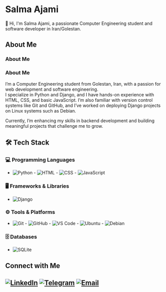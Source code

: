 
# Salma Ajami

👋 Hi, I'm Salma Ajami, a passionate Computer Engineering student and software developer in Iran/Golestan.

## About Me
### About Me
### About Me
I’m a Computer Engineering student from Golestan, Iran, with a passion for web development and software engineering.  
I specialize in Python and Django, and I have hands-on experience with HTML, CSS, and basic JavaScript. I’m also familiar with version control systems like Git and GitHub, and I’ve worked on deploying Django projects on Linux systems such as Debian.  

Currently, I’m enhancing my skills in backend development and building meaningful projects that challenge me to grow.

## 🛠️ Tech Stack

### 💻 Programming Languages
- ![Python](https://img.shields.io/badge/-Python-3776AB?logo=python&logoColor=white&style=flat-square) - ![HTML](https://img.shields.io/badge/-HTML5-E34F26?logo=html5&logoColor=white&style=flat-square) - ![CSS](https://img.shields.io/badge/-CSS3-1572B6?logo=css3&logoColor=white&style=flat-square) - ![JavaScript](https://img.shields.io/badge/-JavaScript-F7DF1E?logo=javascript&logoColor=black&style=flat-square)

### 🖥️ Frameworks & Libraries
- ![Django](https://img.shields.io/badge/-Django-092E20?logo=django&logoColor=white&style=flat-square)

### ⚙️ Tools & Platforms
- ![Git](https://img.shields.io/badge/-Git-F05032?logo=git&logoColor=white&style=flat-square) - ![GitHub](https://img.shields.io/badge/-GitHub-181717?logo=github&logoColor=white&style=flat-square) - ![VS Code](https://img.shields.io/badge/-VS%20Code-007ACC?logo=visual-studio-code&logoColor=white&style=flat-square) - ![Ubuntu](https://img.shields.io/badge/-Ubuntu-E95420?logo=ubuntu&logoColor=white&style=flat-square) - ![Debian](https://img.shields.io/badge/-Debian-A81D33?logo=debian&logoColor=white&style=flat-square)

### 🗄️ Databases
- ![SQLite](https://img.shields.io/badge/-SQLite-003B57?logo=sqlite&logoColor=white&style=flat-square)


## Connect with Me

[![LinkedIn](https://img.shields.io/badge/LinkedIn-blue?logo=linkedin&logoColor=white&size=large)](https://www.linkedin.com/in/salma-a-8581642bb?utm_source=share&utm_campaign=share_via&utm_content=profile&utm_medium=android_app)
[![Telegram](https://img.shields.io/badge/Telegram-blue?logo=telegram&logoColor=white&size=small)](https://t.me/salma_ajami)
[![Email](https://img.shields.io/badge/-Email-D14836?logo=gmail&logoColor=white&style=flat-square)](mailto:salmaajami7@gmail.com)
---

